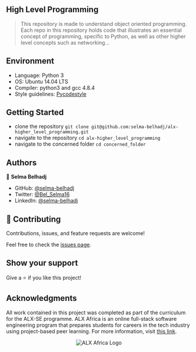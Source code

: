 ## High Level Programming
> This repository is made to understand object oriented programming. Each repo in this repository holds code that illustrates an essential concept of programming, specific to Python, as well as other higher level concepts such as networking...

## Environment
* Language: Python 3
* OS: Ubuntu 14.04 LTS
* Compiler: python3 and gcc 4.8.4
* Style guidelines: [Pycodestyle](https://pypi.org/project/pycodestyle/) 

## Getting Started
- clone the repository
`git clone git@github.com:selma-belhadj/alx-higher_level_programming.git`
- navigate to the repository
`cd alx-higher_level_programming`
- navigate to the concerned folder
`cd concerned_folder`

## Authors
👤 **Selma Belhadj**

- GitHub: [@selma-belhadj](https://github.com/selma-belhadj)
- Twitter: [@Bel_Selma16](https://twitter.com/Bel_Selma16)
- LinkedIn: [@selma-belhadj](https://www.linkedin.com/in/selma-belhadj/)

## 🤝 Contributing

Contributions, issues, and feature requests are welcome!

Feel free to check the [issues page](https://github.com/selma-belhadj/alx-higher_level_programming/issues).

## Show your support

Give a ⭐️ if you like this project!

## Acknowledgments

All work contained in this project was completed as part of the curriculum for the ALX-SE programme. ALX Africa is an online full-stack software engineering program that prepares students for careers in the tech industry using project-based peer learning. For more information, visit [this link](https://www.alxafrica.com//).


<p align="center">
  <img src="http://www.alxafrica.com/wp-content/uploads/2022/01/header-logo.png"
    alt="ALX Africa Logo"
  >
  </p>